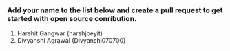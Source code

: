 ### Add your name to the list below and create a pull request to get started with open source conribution.

1. Harshit Gangwar (harshjoeyit)
2. Divyanshi Agrawal (Divyanshi070700)
